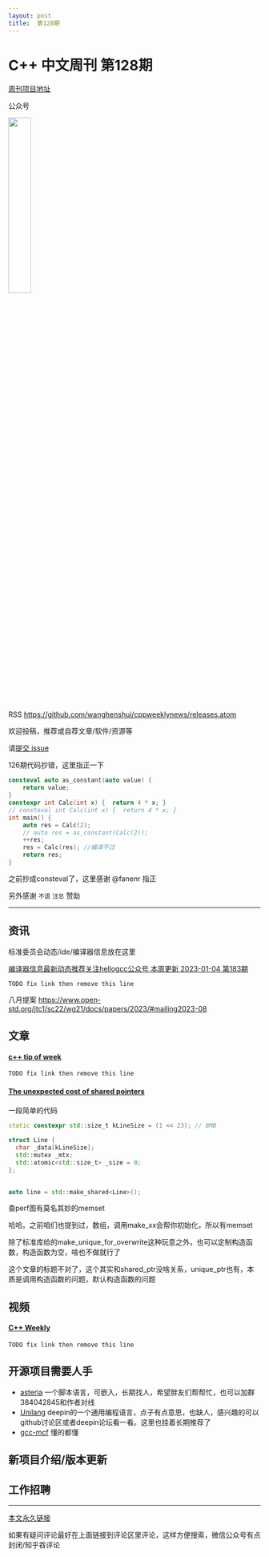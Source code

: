 ```yaml
---
layout: post
title:  第128期
---
```

# C++ 中文周刊 第128期


[周刊项目地址](https://github.com/wanghenshui/cppweeklynews)

公众号

<img src="https://wanghenshui.github.io/cppweeklynews/assets/code.png" alt=""  width="30%">



RSS https://github.com/wanghenshui/cppweeklynews/releases.atom

欢迎投稿，推荐或自荐文章/软件/资源等

请[提交 issue](https://github.com/wanghenshui/cppweeklynews/issues)


126期代码抄错，这里指正一下

```c++
consteval auto as_constant(auto value) {
    return value;
}
constexpr int Calc(int x) {  return 4 * x; }
// consteval int Calc(int x) {  return 4 * x; }
int main() {
    auto res = Calc(2); 
    // auto res = as_constant(Calc(2)); 
    ++res;  
    res = Calc(res); //编译不过
    return res;
}
```
之前抄成consteval了，这里感谢 @fanenr 指正



另外感谢 `不语` `汪总` 赞助

---

## 资讯

标准委员会动态/ide/编译器信息放在这里

[编译器信息最新动态推荐关注hellogcc公众号 本周更新 2023-01-04 第183期](https://github.com/hellogcc/osdt-weekly/blob/master/weekly-2023/2023-01-04.md)

`TODO fix link then remove this line`

八月提案 https://www.open-std.org/jtc1/sc22/wg21/docs/papers/2023/#mailing2023-08

## 文章

#### [c++ tip of week ](https://github.com/tip-of-the-week/cpp)

`TODO fix link then remove this line`

#### [The unexpected cost of shared pointers](https://oxla.com/the-unexpected-cost-of-shared-pointers/)

一段简单的代码

```cpp
static constexpr std::size_t kLineSize = (1 << 23); // 8MB
 
struct Line {
  char _data[kLineSize];
  std::mutex _mtx;
  std::atomic<std::size_t> _size = 0;
};

	
auto line = std::make_shared<Line>();

```

查perf图有莫名其妙的memset

哈哈。之前咱们也提到过，数组，调用make_xx会帮你初始化，所以有memset

除了标准库给的make_unique_for_overwrite这种玩意之外，也可以定制构造函数，构造函数为空，啥也不做就行了


这个文章的标题不对了，这个其实和shared_ptr没啥关系，unique_ptr也有，本质是调用构造函数的问题，默认构造函数的问题


## 视频

#### [C++ Weekly ](https://www.youtube.com/channel/UCxHAlbZQNFU2LgEtiqd2Maw)

`TODO fix link then remove this line`

## 开源项目需要人手

- [asteria](https://github.com/lhmouse/asteria) 一个脚本语言，可嵌入，长期找人，希望胖友们帮帮忙，也可以加群384042845和作者对线
- [Unilang](https://github.com/linuxdeepin/unilang) deepin的一个通用编程语言，点子有点意思，也缺人，感兴趣的可以github讨论区或者deepin论坛看一看。这里也挂着长期推荐了
- [gcc-mcf](https://gcc-mcf.lhmouse.com/) 懂的都懂


## 新项目介绍/版本更新

## 工作招聘

---



[本文永久链接](https://wanghenshui.github.io/cppweeklynews/posts/128.html)

如果有疑问评论最好在上面链接到评论区里评论，这样方便搜索，微信公众号有点封闭/知乎吞评论
